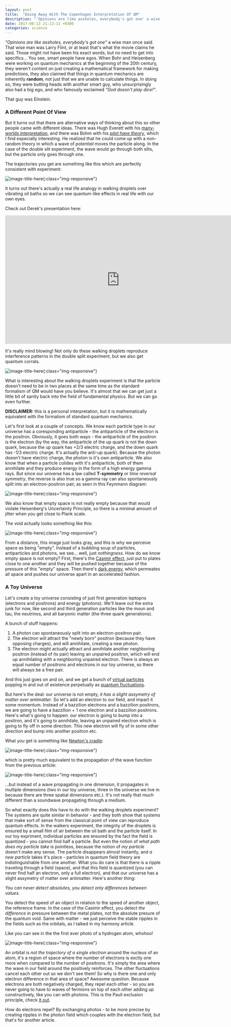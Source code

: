 ```yaml
---
layout: post
title:  "Doing Away With The Copenhagen Interpretation Of QM"
description: "'Opinions are like assholes, everybody's got one' a wise man once said. That wise man was Larry Flint, or at least that's what the movie claims he said. Those might not have been his exact words, but no need to get into specifics... You see, smart people have egos."
date: 2017-08-13 21:13:11 +0300
categories: science
---
```

*"Opinions are like assholes, everybody's got one"* a wise man once said. That wise man was Larry Flint, or at least that's what the movie claims he said. Those might not have been his exact words, but no need to get into specifics... You see, smart people have egos. When Bohr and Heisenberg were working on quantum mechanics at the beginning of the 20th century, they weren't content on just creating a mathematical framework for making predictions, they also claimed that things in quantum mechanics are inherently **random**, not just that we are unable to calculate things. In doing so, they were butting heads with another smart guy, who unsurprisingly also had a big ego, and who famously exclaimed *"God doesn't play dice!"*. 

That guy was Einstein.

### A Different Point Of View ###

But it turns out that there are alternative ways of thinking about this so other people came with different ideas. There was Hugh Everett with his [many-worlds interpretation](https://en.wikipedia.org/wiki/Many-worlds_interpretation), and there was Bohm with his [*pilot have theory*](https://en.wikipedia.org/wiki/De_Broglie%E2%80%93Bohm_theory), which I find especially interesting. He realized that he could come up with a non-random theory in which a wave of *potential* moves the particle along. In the case of the double slit experiment, the wave would go through both slits, but the particle only goes through one. 

The trajectories you get are something like this which are perfectly consistent with experiment:

![image-title-here](/images/bohmiam.png){:class="img-responsive"} 

It turns out there's actually a real life analogy in walking droplets over vibrating oil baths so we can see quantum-like effects in real life with our own eyes. 

Check out Derek's presentation here:

<iframe width="740" height="415" src="https://www.youtube.com/embed/WIyTZDHuarQ" frameborder="0" allowfullscreen></iframe>

It's really mind blowing! Not only do these walking droplets reproduce interference patterns in the double split experiment, but we also get quantum corrals.

![image-title-here](/images/corral.jpg){:class="img-responsive"} 

What is interesting about the walking droplets experiment is that the particle doesn't need to be in two places at the same time as the standard formalism of QM would have you believe. It's almost that we can get just a little bit of sanity back into the field of fundamental physics. But we can go even further.

**DISCLAIMER:** this is a personal interpretation, but it is mathematically equivalent with the formalism of standard quantum mechanics.

Let's first look at a couple of concepts. We know each particle type in our universe has a coresponding antiparticle - the antiparticle of the electron is the positron. Obviously, it goes both ways - the antiparticle of the positron is the electron (by the way, the antiparticle of the up quark is not the down quark, because the up quark has +2/3 electric charge, and the down quark has -1/3 electric charge. It's actually the anti-up quark). Because the photon doesn't have electric charge, the photon is it's own antiparticle. We also know that when a particle colides with it's antiparticle, both of them annihilate and they produce energy in the form of a high energy gamma rays. But since our universe has a law called **T-symmetry** or *time reversal symmetry*, the reverse is also true so a gamma ray can also spontaneously split into an electron-positron pair, as seen in this Feynmann diagram:

![image-title-here](/images/diagram.jpg){:class="img-responsive"} 

We also know that empty space is not really empty because that would violate Heisenberg's Uncertainty Principle, so there is a minimal amount of jitter when you get close to Plank scale. 

The void actually looks something like this:

![image-title-here](/images/noise.png){:class="img-responsive"} 

From a distance, this image just looks gray, and this is why we perceive space as being "empty". Instead of a bubbling soup of particles, antiparticles and photons, we see... well, just *nothingness*. How do we know empty space is not empty? First, there's the [Casimir effect](https://en.wikipedia.org/wiki/Casimir_effect), just put to plates close to one another and they will be pushed together because of the pressure of this "empty" space. Then there's [dark energy](https://en.wikipedia.org/wiki/Dark_energy), which permeates all space and pushes our universe apart in an accelerated fashion.

### A Toy Universe ###
Let's create a toy universe consisting of just first generation leptopns (electrons and positrons) and energy (photons). We'll leave out the extra junk for now, like second and third generation particles like the moun and tau, the neutrinos, and all baryonic matter (the three quark generations). 

A bunch of stuff happens:

1. A photon can spontaneously split into an electron-positron pair.
2. The electron will attract the "newly born" positron (because they have opposing charges), and will annihilate, creating a new photon.
3. The electron might actually attract and annihilate another neighboring positron (instead of its pair) leaving an unpaired positron, which will end up annihilating with a neighboring unpaired electron. There is always an equal number of positrons and electrons in our toy universe, so there will always be a free pair.

And this just goes on and on, and we get a bunch of [virtual particles](https://en.wikipedia.org/wiki/Virtual_particle) popping in and out of existence perpetually as [quantum fluctuations](https://en.wikipedia.org/wiki/Quantum_fluctuation).

But here's the deal: our universe is not empty, *it has a slight assymetry of matter over antimatter*. So let's add an electron to our field, and impart it some momentum. Instead of a bazzilion electrons and a bazzilion positrons, we are going to have a bazzilion + 1 one electron and a bazzilion positrons. Here's what's going to happen: our electron is going to bump into a positron, and it's going to annihilate, leaving an unpaired electron which is going to fly off in some direction. This new electron will fly of in some other direction and bump into another positron etc. 

What you get is something like [Newton's cradle](https://en.wikipedia.org/wiki/Newton%27s_cradle):

![image-title-here](/images/newton.gif){:class="img-responsive"} 

which is pretty much equivalent to the propagation of the wave function from the previous article:

![image-title-here](/images/wave.gif){:class="img-responsive"} 

...but instead of a wave propagating in one dimension, it propagates in multiple dimensions (two in our toy universe, three in the universe we live in because there are three spatial dimensions etc.). It's not really that much different than a soundwave propagating through a medium. 

So what exactly does this have to do with the walking droplets experiment? The systems are quite similar in behavior - and they both show that systems that make sort of sense from the classical point of view can reproduce quantum effects. In the walkers experiment, the integrity of the droplets is ensured by a small film of air between the oil bath and the particle itself. In our toy expriment, individual particles are ensured by the fact the field is quantized - you cannot find half a particle. But even the notion of *what path does my particle take* is pointless, because the notion of *my particle* doesn't make any sense. The particle disappears almost instantly, and *a new particle* takes it's place - particles in quantum field theory are indistinguishable from one another. What you do care is that there is a ripple traveling through a field (space), and that this field is quantized (you can never find half an electron, only a full electron), and that our universe has a slight assymetry of matter over antimatter. Here's another thing:

*You can never detect absolutes, you detect only differences between values.*

You detect the speed of an object in relation to the speed of another object, the reference frame. In the case of the Casimir effect, you detect *the difference* in pressure between the metal plates, not the absolute presure of the quantum void. Same with matter - we just perceive the stable ripples in the fields such as the orbitals, as I talked in my harmony article.

Like you can see in the the first ever photo of a hydrogen atom, whohoo!

![image-title-here](/images/hydrogen.jpg){:class="img-responsive"} 

An orbital is *not the trajectory of a single electron* around the nucleus of an atom, it's a region of space where the number of electrons is exctly one more when compared to the number of positrons. It's simply the area where the wave in our field around the positively reinforces. The other fluctuations cancel each other out so we don't see them! So why is there one and only electron difference in that area of space? Awesome question. Because electrons are both negatively charged, they repel each other - so you are never going to have to waves of fermions on top of each other adding up constructively, like you can with photons. This is the Pauli exclusion principle, check [it out](https://en.wikipedia.org/wiki/Pauli_exclusion_principle). 

How do electrons repel? By exchanging photos - to be more precise by creating ripples in the photon field which couples with the electron field, but that's for another article.